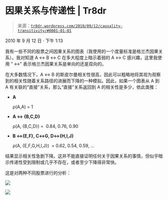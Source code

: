 <!--yml

类别：未分类

日期：2024 年 5 月 18 日 15:31:33

-->

# 因果关系与传递性 | Tr8dr

> 来源：[`tr8dr.wordpress.com/2010/09/12/causality-transitivity/#0001-01-01`](https://tr8dr.wordpress.com/2010/09/12/causality-transitivity/#0001-01-01)

2010 年 9 月 12 日 · 下午 1:13

我有一些不同的股票之间因果关系的图表（我使用的一个度量标准是格兰杰因果关系）。我对知道 A ↔ B ↔ C 在多大程度上暗示着弱的 A ↔ C 感兴趣，这里我使用 ” ↔” 表示格兰杰因果关系是单向的还是双向的。

在大多数情况下，A ↔ B 的斯皮尔曼相关性很高，因此可以粗略地将其视为观察到的相关性随着关系路径的进展而下降的一种模拟。因此，如果一个图表从 A 到 A 有关联的“直接”关系，那么“直接”关系返回到 A 的相关性是多少，依此类推：

+   **A**

    ρ(A,A) = 1

+   **A ↔ {B,C,D}**

    ρ(A, {B,C,D}) =  0.84, 0.76, 0.90

+   **B ↔{E,F}, C↔G, D↔{H,I,J}**

    ρ(A, {E,F,G,H,I,J})  = 0.62, 0.54, 0.59, …

结果显示相关性急剧下降。这并不能直接证明任何关于因果关系的事情，但似乎暗示传递性受到限制或几乎不存在，或者至少下降得非常快。

这是对两种不同股票进行的分析：

![](https://tr8dr.wordpress.com/wp-content/uploads/2010/09/screen-shot-2010-09-12-at-2-11-55-pm.png)

![](https://tr8dr.wordpress.com/wp-content/uploads/2010/09/screen-shot-2010-09-12-at-2-12-12-pm.png)
